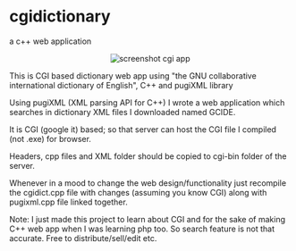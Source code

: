 # cgidictionary 
a c++ web application

  <p align="center">
  <img src="https://i.imgur.com/K9Xx0A8.png" alt="screenshot cgi app"> 
  </p>
  
This is CGI based dictionary web app using "the GNU collaborative international dictionary of English", C++ and pugiXML library 

Using pugiXML (XML parsing API for C++) I wrote a web application which searches in dictionary XML files I downloaded named GCIDE.

It is CGI (google it) based; so that server can host the CGI file I compiled (not .exe) for browser.

Headers, cpp files and XML folder should be copied to cgi-bin folder of the server.

Whenever in a mood to change the web design/functionality just recompile the cgidict.cpp file with changes (assuming you know CGI) along
with pugixml.cpp file linked together.

Note: I just made this project to learn about CGI and for the sake of making C++ web app when I was learning php too. So search feature 
is not that accurate. Free to distribute/sell/edit etc.
